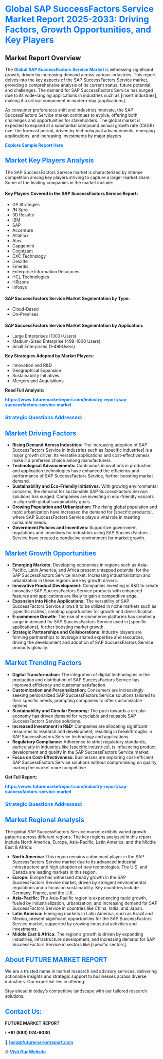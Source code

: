 <h1 style="color: #007BFF;">Global SAP SuccessFactors Service Market Report 2025-2033: Driving Factors, Growth Opportunities, and Key Players</h1>

<section id="overview">
<h2>Market Report Overview</h2>
<p>The <a href="https://www.futuremarketreport.com/industry-report/sap-successfactors-service-market" style="color: #007BFF; text-decoration: none;"><strong>Global SAP SuccessFactors Service Market</strong></a> is witnessing significant growth, driven by increasing demand across various industries. This report delves into the key aspects of the SAP SuccessFactors Service market, providing a comprehensive analysis of its current status, future potential, and challenges. The demand for SAP SuccessFactors Service has surged due to its wide-ranging applications in industries such as [insert industries], making it a critical component in modern-day [applications].</p>
<p>As consumer preferences shift and industries innovate, the SAP SuccessFactors Service market continues to evolve, offering both challenges and opportunities for stakeholders. The global market is expected to expand at a substantial compound annual growth rate (CAGR) over the forecast period, driven by technological advancements, emerging applications, and increasing investments by major players.</p>
</section>

<section id="overview">
<p><a href="https://www.futuremarketreport.com/request-sample/reportId=51902" style="color: #007BFF; text-decoration: none;"><strong>Explore Sample Report Here</strong></a></p>
</section>

<section id="key-players">
<h2 style="color: #007BFF;">Market Key Players Analysis</h2>
<p>The SAP SuccessFactors Service market is characterized by intense competition among key players striving to capture a larger market share. Some of the leading companies in the market include:</p>
<h4>Key Players Covered in the SAP SuccessFactors Service Report:</h4>
<ul><li>GP Strategies</li><li>/N Spro</li><li>3D Results</li><li>IBM</li><li>SAP</li><li>Accenture</li><li>AltaFlux</li><li>Atos</li><li>Capgemini</li><li>Cognizant</li><li>DXC Technology</li><li>Deloitte</li><li>Emeritis</li><li>Enterprise Information Resources</li><li>HCL Technologies</li><li>HRizons</li><li>Infosys</li></ul>
<h4>SAP SuccessFactors Service Market Segmentation by Type:</h4>
<ul><li>Cloud-Based</li><li>On-Premises</li></ul>

<h4>SAP SuccessFactors Service Market Segmentation by Application:</h4>
<ul><li>Large Enterprises (1000+Users)</li><li>Medium-Sized Enterprise (499-1000 Users)</li><li>Small Enterprises (1-499Users)</li></ul>
<p><strong>Key Strategies Adopted by Market Players:</strong></p>
<ul>
<li>Innovation and R&D</li>
<li>Geographical Expansion</li>
<li>Sustainability Initiatives</li>
<li>Mergers and Acquisitions</li>
</ul>
</section>

<section>
<p><strong>Read Full Analysis: </strong></p><a href="https://www.futuremarketreport.com/industry-report/sap-successfactors-service-market" style="color: #007BFF; text-decoration: none;"><strong>https://www.futuremarketreport.com/industry-report/sap-successfactors-service-market</strong></a>
<h3 style="color: #007BFF;">Strategic Questions Addressed:</h3>
</section>

<section id="driving-factors">
<h2 style="color: #007BFF;">Market Driving Factors</h2>
<ul>
<li><strong>Rising Demand Across Industries:</strong> The increasing adoption of SAP SuccessFactors Service in industries such as [specific industries] is a major growth driver. Its versatile applications and cost-effectiveness make it a preferred choice among manufacturers.</li>
<li><strong>Technological Advancements:</strong> Continuous innovations in production and application technologies have enhanced the efficiency and performance of SAP SuccessFactors Service, further boosting market demand.</li>
<li><strong>Sustainability and Eco-Friendly Initiatives:</strong> With growing environmental concerns, the demand for sustainable SAP SuccessFactors Service solutions has surged. Companies are investing in eco-friendly variants to align with global sustainability goals.</li>
<li><strong>Growing Population and Urbanization:</strong> The rising global population and rapid urbanization have increased the demand for [specific products], where SAP SuccessFactors Service plays a vital role in meeting consumer needs.</li>
<li><strong>Government Policies and Incentives:</strong> Supportive government regulations and incentives for industries using SAP SuccessFactors Service have created a conducive environment for market growth.</li>
</ul>
</section>

<section id="growth-opportunities">
<h2 style="color: #007BFF;">Market Growth Opportunities</h2>
<ul>
<li><strong>Emerging Markets:</strong> Developing economies in regions such as Asia-Pacific, Latin America, and Africa present untapped potential for the SAP SuccessFactors Service market. Increasing industrialization and urbanization in these regions are key growth drivers.</li>
<li><strong>Innovative Product Development:</strong> Companies investing in R&D to create innovative SAP SuccessFactors Service products with enhanced features and applications are likely to gain a competitive edge.</li>
<li><strong>Expansion into Niche Applications:</strong> The versatility of SAP SuccessFactors Service allows it to be utilized in niche markets such as [specific niches], creating opportunities for growth and diversification.</li>
<li><strong>E-commerce Growth:</strong> The rise of e-commerce platforms has created a surge in demand for SAP SuccessFactors Service used in [specific applications], further boosting market growth.</li>
<li><strong>Strategic Partnerships and Collaborations:</strong> Industry players are forming partnerships to leverage shared expertise and resources, driving the development and adoption of SAP SuccessFactors Service products globally.</li>
</ul>
</section>

<section id="trending-factors">
<h2 style="color: #007BFF;">Market Trending Factors</h2>
<ul>
<li><strong>Digital Transformation:</strong> The integration of digital technologies in the production and distribution of SAP SuccessFactors Service has improved efficiency and customer satisfaction.</li>
<li><strong>Customization and Personalization:</strong> Consumers are increasingly seeking personalized SAP SuccessFactors Service solutions tailored to their specific needs, prompting companies to offer customizable options.</li>
<li><strong>Sustainability and Circular Economy:</strong> The push towards a circular economy has driven demand for recyclable and reusable SAP SuccessFactors Service solutions.</li>
<li><strong>Increased Investment in R&D:</strong> Companies are allocating significant resources to research and development, resulting in breakthroughs in SAP SuccessFactors Service technology and applications.</li>
<li><strong>Regulatory Compliance:</strong> Adherence to strict regulatory standards, particularly in industries like [specific industries], is influencing product development and quality in the SAP SuccessFactors Service market.</li>
<li><strong>Focus on Cost-Effectiveness:</strong> Businesses are exploring cost-efficient SAP SuccessFactors Service solutions without compromising on quality, making the market more competitive.</li>
</ul>
</section>

<section>
<p><strong>Get Full Report: </strong></p><a href="https://www.futuremarketreport.com/industry-report/sap-successfactors-service-market" style="color: #007BFF; text-decoration: none;"><strong>https://www.futuremarketreport.com/industry-report/sap-successfactors-service-market</strong></a>
<h3 style="color: #007BFF;">Strategic Questions Addressed:</h3>
</section>


<section id="regional-analysis">
<h2 style="color: #007BFF;">Market Regional Analysis</h2>
<p>The global SAP SuccessFactors Service market exhibits varied growth patterns across different regions. The key regions analyzed in this report include North America, Europe, Asia-Pacific, Latin America, and the Middle East & Africa:</p>
<ul>
<li><strong>North America:</strong> This region remains a dominant player in the SAP SuccessFactors Service market due to its advanced industrial infrastructure and high adoption of new technologies. The U.S. and Canada are leading markets in this region.</li>
<li><strong>Europe:</strong> Europe has witnessed steady growth in the SAP SuccessFactors Service market, driven by stringent environmental regulations and a focus on sustainability. Key countries include Germany, France, and the U.K.</li>
<li><strong>Asia-Pacific:</strong> The Asia-Pacific region is experiencing rapid growth, fueled by industrialization, urbanization, and increasing demand for SAP SuccessFactors Service in countries like China, India, and Japan.</li>
<li><strong>Latin America:</strong> Emerging markets in Latin America, such as Brazil and Mexico, present significant opportunities for the SAP SuccessFactors Service market, supported by growing industrial activities and investments.</li>
<li><strong>Middle East & Africa:</strong> The region’s growth is driven by expanding industries, infrastructure development, and increasing demand for SAP SuccessFactors Service in sectors like [specific sectors].</li>
</ul>
</section>

<footer>
<h2 style="color: #007BFF;">About FUTURE MARKET REPORT</h2>
<p>We are a trusted name in market research and advisory services, delivering actionable insights and strategic support to businesses across diverse industries. Our expertise lies in offering:</p>

<p>Stay ahead in today’s competitive landscape with our tailored research solutions.</p>

<h2 style="color: #007BFF;">Contact Us:</h2>
<p><strong>FUTURE MARKET REPORT</strong></p>
<p>📞 <strong>+91 (883) 074-8030</strong></p>
<p>📧 <strong><a href="mailto:help@futuremarketreport.com" style="color: #007BFF;">help@futuremarketreport.com</a></strong></p>
<p>🌐 <strong><a href="https://www.futuremarketreport.com/" style="color: #007BFF;">Visit Our Website</a></strong></p>
</footer>